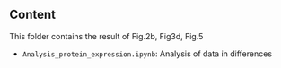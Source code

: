 ## Content

This folder contains the result of Fig.2b, Fig3d, Fig.5

- `Analysis_protein_expression.ipynb`: Analysis of data in differences 

